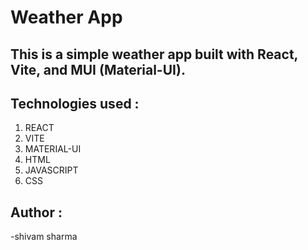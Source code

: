 # Weather App

## This is a simple weather app built with React, Vite, and MUI (Material-UI).

## Technologies used :
   1. REACT
   2. VITE
   3. MATERIAL-UI
   4. HTML
   5. JAVASCRIPT
   6. CSS

## Author :
   -shivam sharma
